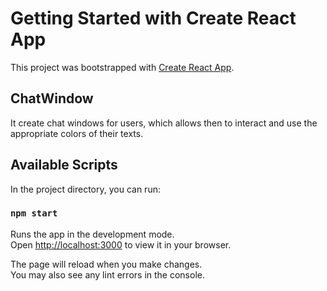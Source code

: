 # Getting Started with Create React App

This project was bootstrapped with [Create React App](https://github.com/facebook/create-react-app).

## ChatWindow
 It create chat windows for users, which allows then to interact and use the appropriate colors of their texts.

## Available Scripts

In the project directory, you can run:

### `npm start`

Runs the app in the development mode.\
Open [http://localhost:3000](http://localhost:3000) to view it in your browser.

The page will reload when you make changes.\
You may also see any lint errors in the console.
